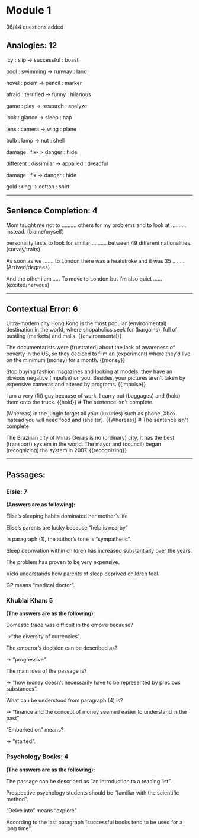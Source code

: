 # Module 1

36/44 questions added 

## **Analogies**: 12

icy : slip -> successful : boast

pool : swimming -> runway : land

novel : poem -> pencil : marker

afraid : terrified -> funny : hilarious

game : play -> research : analyze

look : glance -> sleep : nap

lens : camera -> wing : plane

bulb : lamp -> nut : shell

damage : fix- > danger : hide

different : dissimilar -> appalled : dreadful

damage : fix -> danger : hide

gold : ring -> cotton : shirt 

---

## **Sentence Completion**: 4

Mom taught me not to ………. others for my problems and to look at ………. instead. (blame/myself)

personality tests to look for similar ………. between 49 different nationalities. (survey/traits)

As soon as we ……. to London there was a heatstroke and it was 35 ….…. (Arrived/degrees)

And the other i am ….. To move to London but I’m also quiet …… (excited/nervous)

---

## **Contextual Error**: 6

Ultra-modern city Hong Kong is the most popular (environmental) destination in the world, where shopaholics seek for (bargains), full of bustling (markets) and malls. {{environmental}}

The documentarists were (frustrated) about the lack of awareness of poverty in the US, so they decided to film an (experiment) where they’d live on the minimum (money) for a month. {{money}}

Stop buying fashion magazines and looking at models; they have an obvious negative (impulse) on you. Besides, your pictures aren’t taken by expensive cameras and altered by programs. {{impulse}}

I am a very (fit) guy because of work, I carry out (baggages) and (hold) them onto the truck. {{hold}} # The sentence isn't complete.

(Whereas) in the jungle forget all your (luxuries) such as phone, Xbox. Instead you will need food and (shelter). {{Whereas}} # The sentence isn't complete

The Brazilian city of Minas Gerais is no (ordinary) city, it has the best (transport) system in the world. The mayor and (council) began (recognizing) the system in 2007. {{recognizing}}

---

## **Passages**:

### Elsie: 7

**(Answers are as following):**

Elise’s sleeping habits dominated her mother’s life

Elise’s parents are lucky because “help is nearby”

In paragraph (1), the author’s tone is “sympathetic”.

Sleep deprivation within children has increased substantially over the years.

The problem has proven to be very expensive.

Vicki understands how parents of sleep deprived children feel.

GP means  “medical doctor”.

### Khublai Khan: 5

**(The answers are as the following):**

Domestic trade was difficult in the empire because? 

->“the diversity of currencies”.

The emperor’s decision can be described as?

 -> “progressive”.

The main idea of the passage is?

 -> "how money doesn’t necessarily have to be represented by precious substances”.

What can be understood from paragraph (4) is? 

-> “finance and the concept of money seemed easier to understand in the past”

“Embarked on” means? 

-> “started”.

### Psychology Books: 4

**(The answers are as the following):**

The passage can be described as “an introduction to a reading list”.

Prospective psychology students should be “familiar with the scientific method”.

“Delve into” means “explore”

According to the last paragraph “successful books tend to be used for a long time”.
